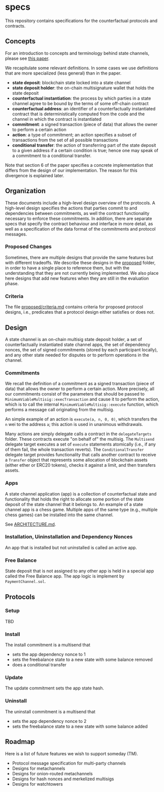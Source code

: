# specs

This repository contains specifications for the counterfactual protocols and contracts.

## Concepts

For an introduction to concepts and terminology behind state channels, please see [this paper](https://counterfactual.com/statechannels).

We recapitulate some relevant definitions. In some cases we use definitions that are more specialized (less general) than in the paper.

- **state deposit**: blockchain state locked into a state channel
- **state deposit holder**: the on-chain multisignature wallet that holds the state deposit
- **counterfactual instantiation**: the process by which parties in a state channel agree to be bound by the terms of some off-chain contract
- **counterfactual address**: an identifier of a counterfactually instantiated contract that is deterministically computed from the code and the channel in which the contract is instantiated
- **commitment**: a signed transaction (piece of data) that allows the owner to perform a certain action
- **action**: a type of commitment; an action specifies a subset of transactions from the set of all possible transactions
- **conditional transfer**: the action of transferring part of the state deposit to a given address if a certain condition is true; hence one may speak of a commitment to a conditional transfer.

Note that section 6 of the paper specifies a concrete implementation that differs from the design of our implementation. The reason for this divergence is explained later.

## Organization

These documents include a high-level design overview of the protocols. A high-level design specifies the actions that parties commit to and dependencies between commitments, as well the contract functionality necessary to enforce these commitments. In addition, there are separate specs that specify the contract behaviour and interface in more detail, as well as a specification of the data format of the commitments and protocol messages.

### Proposed Changes

Sometimes, there are multiple designs that provide the same features but with different tradeoffs. We describe these designs in the [proposed](proposed) folder, in order to have a single place to reference them, but with the understanding that they are not currently being implemented. We also place here designs that add new features when they are still in the evaluation phase.

### Criteria

The file [proposed/criteria.md](proposed/criteria.md) contains criteria for proposed protocol designs, i.e., predicates that a protocol design either satisfies or does not.

## Design

A state channel is an on-chain multisig state deposit holder, a set of counterfactually instantiated state channel apps, the set of dependency nonces, the set of signed commitments (stored by each participant locally), and any other state needed for disputes or to perform operations in the channel.

### Commitments 

We recall the definition of a commitment as a signed transaction (piece of data) that allows the owner to perform a certain action. More precisely, all our commitments consist of the parameters that should be passed to `MinimumViableMultisig::execTransaction` and cause it to perform the action, which is to call the internal `MinimumViableMultisig::execute` function, which performs a message call originating from the multisig.

An simple example of an action is `execute(a, n, 0, 0)`, which transfers the `n` wei to the address `a`; this action is used in unanimous withdrawals.

Many actions are simply delegate calls a contract in the `delegateTargets` folder. These contracts execute "on behalf of" the multisig. The `Multisend` delegate target executes a set of `execute` statements atomically (i.e., if any of them fail, the whole transaction reverts). The `ConditionalTransfer` delegate target provides functionality that calls another contract to receive a `Transfer` object that represents some allocation of blockchain assets (either ether or ERC20 tokens), checks it against a limit, and then transfers assets.

### Apps

A state channel application (app) is a collection of counterfactual state and functionality that holds the right to allocate some portion of the state deposit of the state channel that it belongs to. An example of a state channel app is a chess game. Multiple apps of the same type (e.g., multiple chess games) can be installed into the same channel.

See [ARCHITECTURE.md](ARCHITECTURE.md).

### Installation, Uininstallation and Dependency Nonces



An app that is installed but not uninstalled is called an active app.

### Free Balance

State deposit that is not assigned to any other app is held in a special app called the Free Balance app. The app logic is implement by `PaymentChannel.sol`.

## Protocols

### Setup

TBD

### Install

The install commitment is a multisend that

- sets the app dependency nonce to 1
- sets the freebalance state to a new state with some balance removed
- does a conditional transfer

### Update

The update commitment sets the app state hash.

### Uninstall

The uninstall commitment is a multisend that

- sets the app dependency nonce to 2
- sets the freebalance state to a new state with some balance added

## Roadmap

Here is a list of future features we wish to support someday (TM).

- Protocol message specification for multi-party channels
- Designs for metachannels
- Designs for onion-routed metachannels
- Designs for hash nonces and merkelized multisigs
- Designs for watchtowers